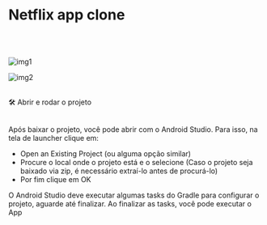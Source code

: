# Netflix app clone
<br><br>

![img1](https://user-images.githubusercontent.com/62625309/211655448-650a841c-bfa4-4400-bb3d-ca38ad7f83d1.png)

![img2](https://user-images.githubusercontent.com/62625309/211655454-2ba4c42d-1de6-4f17-97ec-b926fb394ab5.png)


<br>
🛠 Abrir e rodar o projeto <br> <br>

Após baixar o projeto, você pode abrir com o Android Studio. Para isso, na tela de launcher clique em: 

- Open an Existing Project (ou alguma opção similar) 
- Procure o local onde o projeto está e o selecione (Caso o projeto seja baixado via zip, é necessário extraí-lo antes de procurá-lo)
- Por fim clique em OK <br>

O Android Studio deve executar algumas tasks do Gradle para configurar o projeto, aguarde até finalizar. Ao finalizar as tasks, você pode executar o App
